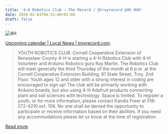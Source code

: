 ```yaml
---
title: '4-H Robotics Club – The Record / @troyrecord @4h #4H'
date: 2020-02-03T04:31:00+01:00
draft: false
---
```


![4H](https://cdn-blog.adafruit.com/uploads/2020/02/4h.jpg)

[Upcoming calendar | Local News | troyrecord.com](https://www.troyrecord.com/news/local-news/upcoming-calendar/article_e87eaedc-4428-11ea-993c-d77d93dd9f37.html).

> YOUTH ROBOTICS CLUB: Cornell Cooperative Extension of Rensselaer County 4-H is starting a 4-H Robotics Club with 4-H Volunteer and Arduino Robotics guru Ray Martin. The Robotics Club will meet generally the third Thursday of the month at 6 p.m. at the Cornell Cooperative Extension Building, 61 State Street, Troy. 2nd Floor. Youth ages 12 and older with a strong interest in coding are encouraged to sign up! The club will be primarily working with Arduino boards, but also using 4-H Adafruit products connecting plant and soil sciences with technology. Space is limited. To register a youth, or for more information, please contact Kandis Freer at 518-272-4210 ext. 106. No one shall be denied the opportunity to participate or receive information based on their abilities. If you need any accommodations please let us know at the time of registration.

[Read more](https://www.troyrecord.com/news/local-news/upcoming-calendar/article_e87eaedc-4428-11ea-993c-d77d93dd9f37.html).